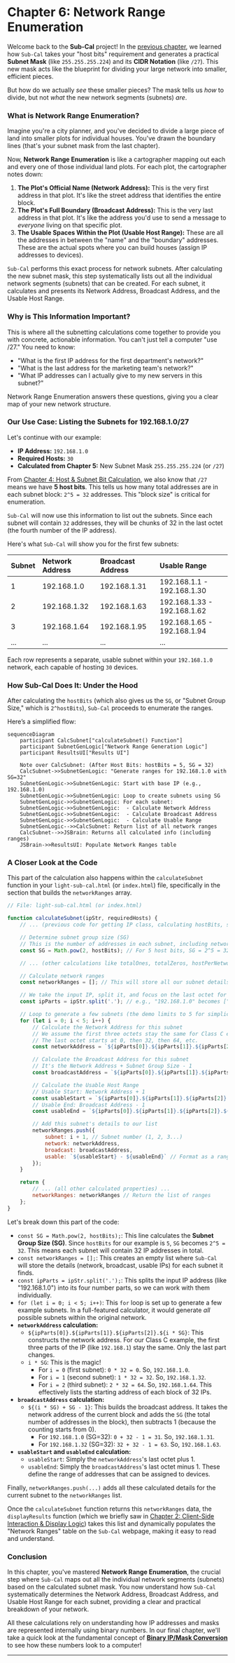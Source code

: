 # Chapter 6: Network Range Enumeration

Welcome back to the **Sub-Cal** project! In the [previous chapter](05_subnet_mask___cidr_generation_.md), we learned how `Sub-Cal` takes your "host bits" requirement and generates a practical **Subnet Mask** (like `255.255.255.224`) and its **CIDR Notation** (like `/27`). This new mask acts like the blueprint for dividing your large network into smaller, efficient pieces.

But how do we actually *see* these smaller pieces? The mask tells us *how* to divide, but not *what* the new network segments (subnets) *are*.

### What is Network Range Enumeration?

Imagine you're a city planner, and you've decided to divide a large piece of land into smaller plots for individual houses. You've drawn the boundary lines (that's your subnet mask from the last chapter).

Now, **Network Range Enumeration** is like a cartographer mapping out each and every one of those individual land plots. For each plot, the cartographer notes down:

1.  **The Plot's Official Name (Network Address):** This is the very first address in that plot. It's like the street address that identifies the entire block.
2.  **The Plot's Full Boundary (Broadcast Address):** This is the very last address in that plot. It's like the address you'd use to send a message to *everyone* living on that specific plot.
3.  **The Usable Spaces Within the Plot (Usable Host Range):** These are all the addresses in between the "name" and the "boundary" addresses. These are the actual spots where you can build houses (assign IP addresses to devices).

`Sub-Cal` performs this exact process for network subnets. After calculating the new subnet mask, this step systematically lists out all the individual network segments (subnets) that can be created. For each subnet, it calculates and presents its Network Address, Broadcast Address, and the Usable Host Range.

### Why is This Information Important?

This is where all the subnetting calculations come together to provide you with concrete, actionable information. You can't just tell a computer "use /27." You need to know:
*   "What is the first IP address for the first department's network?"
*   "What is the last address for the marketing team's network?"
*   "What IP addresses can I actually give to my new servers in this subnet?"

Network Range Enumeration answers these questions, giving you a clear map of your new network structure.

### Our Use Case: Listing the Subnets for 192.168.1.0/27

Let's continue with our example:
*   **IP Address:** `192.168.1.0`
*   **Required Hosts:** `30`
*   **Calculated from Chapter 5:** New Subnet Mask `255.255.255.224` (or `/27`)

From [Chapter 4: Host & Subnet Bit Calculation](04_host___subnet_bit_calculation_.md), we also know that `/27` means we have **5 host bits**. This tells us how many total addresses are in each subnet block: `2^5 = 32` addresses. This "block size" is critical for enumeration.

`Sub-Cal` will now use this information to list out the subnets. Since each subnet will contain `32` addresses, they will be chunks of 32 in the last octet (the fourth number of the IP address).

Here's what `Sub-Cal` will show you for the first few subnets:

| Subnet | Network Address | Broadcast Address | Usable Range |
| :----- | :-------------- | :---------------- | :----------- |
| 1      | 192.168.1.0     | 192.168.1.31      | 192.168.1.1 - 192.168.1.30 |
| 2      | 192.168.1.32    | 192.168.1.63      | 192.168.1.33 - 192.168.1.62 |
| 3      | 192.168.1.64    | 192.168.1.95      | 192.168.1.65 - 192.168.1.94 |
| ...    | ...             | ...               | ...          |

Each row represents a separate, usable subnet within your `192.168.1.0` network, each capable of hosting `30` devices.

### How Sub-Cal Does It: Under the Hood

After calculating the `hostBits` (which also gives us the `SG`, or "Subnet Group Size," which is `2^hostBits`), `Sub-Cal` proceeds to enumerate the ranges.

Here’s a simplified flow:

```mermaid
sequenceDiagram
    participant CalcSubnet["calculateSubnet() Function"]
    participant SubnetGenLogic["Network Range Generation Logic"]
    participant ResultsUI["Results UI"]

    Note over CalcSubnet: (After Host Bits: hostBits = 5, SG = 32)
    CalcSubnet->>SubnetGenLogic: "Generate ranges for 192.168.1.0 with SG=32"
    SubnetGenLogic->>SubnetGenLogic: Start with base IP (e.g., 192.168.1.0)
    SubnetGenLogic->>SubnetGenLogic: Loop to create subnets using SG
    SubnetGenLogic->>SubnetGenLogic: For each subnet:
    SubnetGenLogic->>SubnetGenLogic:  - Calculate Network Address
    SubnetGenLogic->>SubnetGenLogic:  - Calculate Broadcast Address
    SubnetGenLogic->>SubnetGenLogic:  - Calculate Usable Range
    SubnetGenLogic-->>CalcSubnet: Return list of all network ranges
    CalcSubnet-->>JSBrain: Returns all calculated info (including ranges)
    JSBrain->>ResultsUI: Populate Network Ranges table
```

### A Closer Look at the Code

This part of the calculation also happens within the `calculateSubnet` function in your `light-sub-cal.html` (or `index.html`) file, specifically in the section that builds the `networkRanges` array.

```javascript
// File: light-sub-cal.html (or index.html)

function calculateSubnet(ipStr, requiredHosts) {
    // ... (previous code for getting IP class, calculating hostBits, subnetBits, and newMask) ...

    // Determine subnet group size (SG)
    // This is the number of addresses in each subnet, including network and broadcast.
    const SG = Math.pow(2, hostBits); // For 5 host bits, SG = 2^5 = 32

    // ... (other calculations like totalOnes, totalZeros, hostPerNetwork/Subnet) ...

    // Calculate network ranges
    const networkRanges = []; // This will store all our subnet details

    // We take the input IP, split it, and focus on the last octet for calculations.
    const ipParts = ipStr.split('.'); // e.g., "192.168.1.0" becomes ["192", "168", "1", "0"]

    // Loop to generate a few subnets (the demo limits to 5 for simplicity)
    for (let i = 0; i < 5; i++) {
        // Calculate the Network Address for this subnet
        // We assume the first three octets stay the same for Class C example
        // The last octet starts at 0, then 32, then 64, etc.
        const networkAddress = `${ipParts[0]}.${ipParts[1]}.${ipParts[2]}.${i * SG}`;

        // Calculate the Broadcast Address for this subnet
        // It's the Network Address + Subnet Group Size - 1
        const broadcastAddress = `${ipParts[0]}.${ipParts[1]}.${ipParts[2]}.${(i * SG) + SG - 1}`;

        // Calculate the Usable Host Range
        // Usable Start: Network Address + 1
        const usableStart = `${ipParts[0]}.${ipParts[1]}.${ipParts[2]}.${(i * SG) + 1}`;
        // Usable End: Broadcast Address - 1
        const usableEnd = `${ipParts[0]}.${ipParts[1]}.${ipParts[2]}.${(i * SG) + SG - 2}`;

        // Add this subnet's details to our list
        networkRanges.push({
            subnet: i + 1, // Subnet number (1, 2, 3...)
            network: networkAddress,
            broadcast: broadcastAddress,
            usable: `${usableStart} - ${usableEnd}` // Format as a range string
        });
    }

    return {
        // ... (all other calculated properties) ...
        networkRanges: networkRanges // Return the list of ranges
    };
}
```

Let's break down this part of the code:

*   `const SG = Math.pow(2, hostBits);`: This line calculates the **Subnet Group Size (SG)**. Since `hostBits` for our example is `5`, `SG` becomes `2^5 = 32`. This means each subnet will contain 32 IP addresses in total.
*   `const networkRanges = [];`: This creates an empty list where `Sub-Cal` will store the details (network, broadcast, usable IPs) for each subnet it finds.
*   `const ipParts = ipStr.split('.');`: This splits the input IP address (like "192.168.1.0") into its four number parts, so we can work with them individually.
*   `for (let i = 0; i < 5; i++)`: This `for` loop is set up to generate a few example subnets. In a full-featured calculator, it would generate *all* possible subnets within the original network.
*   **`networkAddress` calculation:**
    *   `${ipParts[0]}.${ipParts[1]}.${ipParts[2]}.${i * SG}`: This constructs the network address. For our Class C example, the first three parts of the IP (like `192.168.1`) stay the same. Only the last part changes.
    *   `i * SG`: This is the magic!
        *   For `i = 0` (first subnet): `0 * 32 = 0`. So, `192.168.1.0`.
        *   For `i = 1` (second subnet): `1 * 32 = 32`. So, `192.168.1.32`.
        *   For `i = 2` (third subnet): `2 * 32 = 64`. So, `192.168.1.64`.
        This effectively lists the starting address of each block of 32 IPs.
*   **`broadcastAddress` calculation:**
    *   `${(i * SG) + SG - 1}`: This builds the broadcast address. It takes the network address of the current block and adds the `SG` (the total number of addresses in the block), then subtracts 1 (because the counting starts from 0).
        *   For `192.168.1.0` (SG=32): `0 + 32 - 1 = 31`. So, `192.168.1.31`.
        *   For `192.168.1.32` (SG=32): `32 + 32 - 1 = 63`. So, `192.168.1.63`.
*   **`usableStart` and `usableEnd` calculation:**
    *   `usableStart`: Simply the `networkAddress`'s last octet plus 1.
    *   `usableEnd`: Simply the `broadcastAddress`'s last octet minus 1.
    These define the range of addresses that can be assigned to devices.

Finally, `networkRanges.push(...)` adds all these calculated details for the current subnet to the `networkRanges` list.

Once the `calculateSubnet` function returns this `networkRanges` data, the `displayResults` function (which we briefly saw in [Chapter 2: Client-Side Interaction & Display Logic](02_client_side_interaction___display_logic_.md)) takes this list and dynamically populates the "Network Ranges" table on the `Sub-Cal` webpage, making it easy to read and understand.

### Conclusion

In this chapter, you've mastered **Network Range Enumeration**, the crucial step where `Sub-Cal` maps out all the individual network segments (subnets) based on the calculated subnet mask. You now understand how `Sub-Cal` systematically determines the Network Address, Broadcast Address, and Usable Host Range for each subnet, providing a clear and practical breakdown of your network.

All these calculations rely on understanding how IP addresses and masks are represented internally using binary numbers. In our final chapter, we'll take a quick look at the fundamental concept of **[Binary IP/Mask Conversion](07_binary_ip_mask_conversion_.md)** to see how these numbers look to a computer!

---
